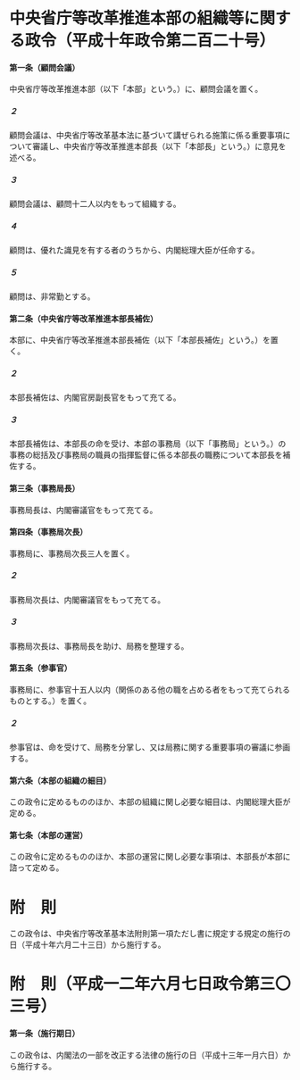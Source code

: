 # 中央省庁等改革推進本部の組織等に関する政令（平成十年政令第二百二十号）
#### 第一条（顧問会議）
中央省庁等改革推進本部（以下「本部」という。）に、顧問会議を置く。
##### ２
顧問会議は、中央省庁等改革基本法に基づいて講ぜられる施策に係る重要事項について審議し、中央省庁等改革推進本部長（以下「本部長」という。）に意見を述べる。
##### ３
顧問会議は、顧問十二人以内をもって組織する。
##### ４
顧問は、優れた識見を有する者のうちから、内閣総理大臣が任命する。
##### ５
顧問は、非常勤とする。
#### 第二条（中央省庁等改革推進本部長補佐）
本部に、中央省庁等改革推進本部長補佐（以下「本部長補佐」という。）を置く。
##### ２
本部長補佐は、内閣官房副長官をもって充てる。
##### ３
本部長補佐は、本部長の命を受け、本部の事務局（以下「事務局」という。）の事務の総括及び事務局の職員の指揮監督に係る本部長の職務について本部長を補佐する。
#### 第三条（事務局長）
事務局長は、内閣審議官をもって充てる。
#### 第四条（事務局次長）
事務局に、事務局次長三人を置く。
##### ２
事務局次長は、内閣審議官をもって充てる。
##### ３
事務局次長は、事務局長を助け、局務を整理する。
#### 第五条（参事官）
事務局に、参事官十五人以内（関係のある他の職を占める者をもって充てられるものとする。）を置く。
##### ２
参事官は、命を受けて、局務を分掌し、又は局務に関する重要事項の審議に参画する。
#### 第六条（本部の組織の細目）
この政令に定めるもののほか、本部の組織に関し必要な細目は、内閣総理大臣が定める。
#### 第七条（本部の運営）
この政令に定めるもののほか、本部の運営に関し必要な事項は、本部長が本部に諮って定める。
# 附　則
この政令は、中央省庁等改革基本法附則第一項ただし書に規定する規定の施行の日（平成十年六月二十三日）から施行する。
# 附　則（平成一二年六月七日政令第三〇三号）
#### 第一条（施行期日）
この政令は、内閣法の一部を改正する法律の施行の日（平成十三年一月六日）から施行する。
